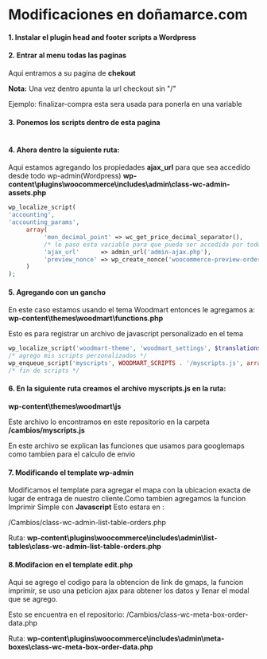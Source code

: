 # Modificaciones en doñamarce.com

#### 1. Instalar el plugin head and footer scripts a Wordpress

#### 2. Entrar al menu todas las paginas

Aqui entramos a su pagina de **chekout**

**Nota:** Una vez dentro apunta la url checkout sin "/"

Ejemplo: finalizar-compra esta sera usada para ponerla en una variable

#### 3. Ponemos los scripts dentro de esta pagina

```html

```

#### 4. Ahora dentro la siguiente ruta:
Aqui estamos agregando los propiedades **ajax_url** para que sea accedido desde todo wp-admin(Wordpress) 
**wp-content\plugins\woocommerce\includes\admin\class-wc-admin-assets.php**

```php
wp_localize_script(
'accounting',
'accounting_params',
     array(
          'mon_decimal_point' => wc_get_price_decimal_separator(),
          /* le paso esta variable para que pueda ser accedida por todo el wp-admin */
          'ajax_url'      => admin_url('admin-ajax.php'),
          'preview_nonce' => wp_create_nonce('woocommerce-preview-order'),
     )
);
```
#### 5. Agregando con un gancho
En este caso estamos usando el tema Woodmart entonces le agregamos a:
**wp-content\themes\woodmart\functions.php**

Esto es para registrar un archivo de javascript personalizado en el tema
```php
wp_localize_script('woodmart-theme', 'woodmart_settings', $translations);
/* agrego mis scripts perzonalizados */
wp_enqueue_script('myscripts', WOODMART_SCRIPTS . '/myscripts.js', array(), '1.0.0', true);
/* fin de scripts */      
```

#### 6. En la siguiente ruta creamos el archivo myscripts.js en la ruta: 

**wp-content\themes\woodmart\js**

Este archivo lo encontramos en este repositorio en la carpeta **/cambios/myscripts.js**

En este archivo se explican las funciones que usamos para googlemaps como tambien para el calculo de envio


#### 7. Modificando el template wp-admin
Modificamos el template para agregar el mapa con la ubicacion exacta de lugar de entraga de nuestro cliente.Como tambien agregamos la funcion Imprimir Simple con **Javascript**
Esto estara en : 

/Cambios/class-wc-admin-list-table-orders.php

Ruta: **wp-content\plugins\woocommerce\includes\admin\list-tables\class-wc-admin-list-table-orders.php**

#### 8.Modifacion en el template edit.php

Aqui se agrego el codigo para la obtencion de link de gmaps, la funcion imprimir, se uso una peticion ajax para obtener los datos y llenar el modal que se agrego.

Esto se encuentra en el repositorio:
/Cambios/class-wc-meta-box-order-data.php

Ruta: **wp-content\plugins\woocommerce\includes\admin\meta-boxes\class-wc-meta-box-order-data.php**




